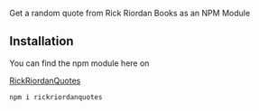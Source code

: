 Get a random quote from Rick Riordan Books as an NPM Module

## Installation

You can find the npm module here on

[RickRiordanQuotes](https://www.npmjs.com/package/rickriordanquotes)

```npm i rickriordanquotes```